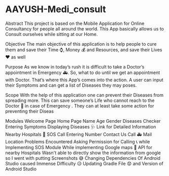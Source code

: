 # AAYUSH-Medi_consult
Abstract
This project is based on the Mobile Application for Online Consultancy for people all around the world. This App basically allows us to Consult ourselves while sitting at our Home.

Objective
The main objective of this application is to help people to cure them and save their Time ⌚, Money 💰 and Resources, and save their Lives ❤️ as well

Purpose
As we know in today’s rush it is difficult to take a Doctor’s appointment in Emergency 🚑. So, what to do until we get an appointment with Doctor. That’s where this App’s comes into the action. A user can input their Symptoms and can get a list of Diseases they may poses.

Scope
With the help of this application one can prevent their Diseases from spreading more. This can save someone’s Life who cannot reach to the Doctor 🏥 in case of Emergency . They can at least take some action for preventing their Diseas

Modules
Welcome Page
Home Page
Name
Age
Gender
Diseases Checker
Entering Symptoms
Displaying Diseases 🩺
Link for Detailed Information
Nearby Hospitals 🏥
SOS Call
Entering Number
Contact Us
Call 🚑
Mail
Location
Problems Encountered
Asking Permission for Calling 📞 while Implementing SOS Module
While implementing Google maps 📌 API for nearby Hospitals
Wasn't able to directly show the information from google so I went with putting Screenshots 😅
Changing Dependencies Of Android Studio caused Immense Difficulty 😥
Updating Gradle File 😟 and Version of Android Studio
